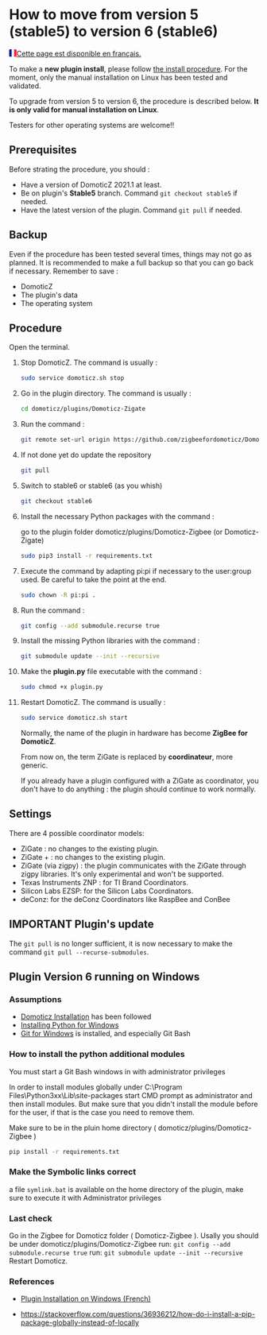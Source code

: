 # How to move from version 5 (stable5) to version 6 (stable6)

<a href="../fr-fr/Plugin_Version-6.md"><img align="left" width="15" height="15" src="../Images/flag_france.png" alt="Logo"></a>
[Cette page est disponible en français.](../fr-fr/Plugin_Version-6.md)

To make a __new plugin install__, please follow [the install procedure](Plugin_Installation.md). For the moment, only the manual installation on Linux has been tested and validated.

To upgrade from version 5 to version 6, the procedure is described below. __It is only valid for manual installation on Linux__.

Testers for other operating systems are welcome!!

## Prerequisites

Before strating the procedure, you should :

* Have a version of DomoticZ 2021.1 at least.
* Be on plugin's __Stable5__ branch. Command `git checkout stable5` if needed.
* Have the latest version of the plugin. Command `git pull` if needed.

## Backup

Even if the procedure has been tested several times, things may not go as planned.
It is recommended to make a full backup so that you can go back if necessary.
Remember to save :

* DomoticZ
* The plugin's data
* The operating system

## Procedure

Open the terminal.

1. Stop DomoticZ. The command is usually :

    ``` bash
    sudo service domoticz.sh stop
    ```

1. Go in the plugin directory. The command is usually :

    ``` bash
    cd domoticz/plugins/Domoticz-Zigate
    ```

1. Run the command :

    ``` bash
    git remote set-url origin https://github.com/zigbeefordomoticz/Domoticz-Zigbee
    ```

1. If not done yet do update the repository

    ```bash
    git pull
    ```

1. Switch to stable6 or stable6 (as you whish)

    ```bash
    git checkout stable6
    ```

1. Install the necessary Python packages with the command :

    go to the plugin folder domoticz/plugins/Domoticz-Zigbee (or Domoticz-Zigate)

    ``` bash
    sudo pip3 install -r requirements.txt
    ```

1. Execute the command by adapting pi:pi if necessary to the user:group used. Be careful to take the point at the end.

    ``` bash
    sudo chown -R pi:pi .
    ```

1. Run the command :

    ``` bash
    git config --add submodule.recurse true
    ```

1. Install the missing Python libraries with the command :

    ``` bash
    git submodule update --init --recursive
    ```

1. Make the __plugin.py__ file executable with the command :

    ``` bash
    sudo chmod +x plugin.py
    ```

1. Restart DomoticZ. The command is usually :

    ``` bash
    sudo service domoticz.sh start
    ```

    Normally, the name of the plugin in hardware has become __ZigBee for DomoticZ__.

    From now on, the term ZiGate is replaced by __coordinateur__, more generic.

    If you already have a plugin configured with a ZiGate as coordinator, you don't have to do anything : the plugin should continue to     work normally.

## Settings

There are 4 possible coordinator models:

* ZiGate : no changes to the existing plugin.
* ZiGate + : no changes to the existing plugin.
* ZiGate (via zigpy) : the plugin communicates with the ZiGate through zigpy libraries. It's only experimental and won't be supported.
* Texas Instruments ZNP : for  TI Brand Coordinators.
* Silicon Labs EZSP: for the Silicon Labs Coordinators.
* deConz: for the deConz Coordinators like RaspBee and ConBee

## IMPORTANT Plugin's update

The `git pull` is no longer sufficient, it is now necessary to make the command `git pull --recurse-submodules`.

## Plugin Version 6 running on Windows

### Assumptions

* [Domoticz Installation](https://www.domoticz.com/wiki/Windows) has been followed
* [Installing Python for Windows](https://www.domoticz.com/wiki/Using_Python_plugins#Installing_Python_for_Windows)
* [Git for Windows](https://gitforwindows.org) is installed, and especially Git Bash

### How to install the python additional modules

You must start a Git Bash windows in with administrator privileges

In order to install modules globally under C:\Program Files\Python3xx\Lib\site-packages start CMD prompt as administrator and then install modules. But make sure that you didn't install the module before for the user, if that is the case you need to remove them.

Make sure to be in the pluin home directory ( domoticz/plugins/Domoticz-Zigbee )

```bash
pip install -r requirements.txt
```

### Make the Symbolic links correct

a file `symlink.bat` is available on the home directory of the plugin, make sure to execute it with Administrator privileges

### Last check

Go in the Zigbee for Domoticz folder ( Domoticz-Zigbee ). Usally you should be under domoticz/plugins/Domoticz-Zigbee
run: `git config --add submodule.recurse true`
run: `git submodule update --init --recursive`
Restart Domoticz.

### References

* [Plugin Installation on Windows (French)](https://zigbeefordomoticz.github.io/wiki/fr-fr/Plugin_Installation.html#5---installation-sous-windows-10)

* <https://stackoverflow.com/questions/36936212/how-do-i-install-a-pip-package-globally-instead-of-locally>
